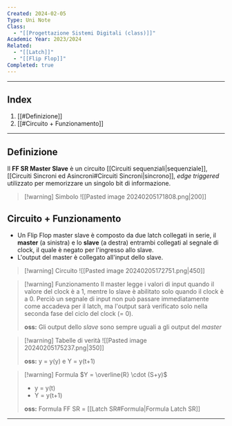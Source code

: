 ```yaml
---
Created: 2024-02-05
Type: Uni Note
Class:
  - "[[Progettazione Sistemi Digitali (class)]]"
Academic Year: 2023/2024
Related:
  - "[[Latch]]"
  - "[[Flip Flop]]"
Completed: true
---
```

---
## Index
1. [[#Definizione]]
2. [[#Circuito + Funzionamento]]

---
## Definizione
Il **FF SR Master Slave** è un circuito [[Circuiti sequenziali|sequenziale]], [[Circuiti Sincroni ed Asincroni#Circuiti Sincroni|sincrono]], *edge triggered* utilizzato per memorizzare un singolo bit di informazione.

>[!warning] Simbolo
> ![[Pasted image 20240205171808.png|200]]

## Circuito + Funzionamento
- Un Flip Flop master slave è composto da due latch collegati in serie, il **master** (a sinistra) e lo **slave** (a destra) entrambi collegati al segnale di clock, il quale è negato per l'ingresso allo slave.
- L'output del master è collegato all'input dello slave. 

>[!warning] Circuito
>![[Pasted image 20240205172751.png|450]]

>[!warning] Funzionamento
>Il master legge i valori di input quando il valore del clock è a 1, mentre lo slave è abilitato solo quando il clock è a 0. Perciò un segnale di input non può passare immediatamente come accadeva per il latch, ma l'output sarà verificato solo nella seconda fase del ciclo del clock (= 0).
>
>**oss:** Gli output dello *slave* sono sempre uguali a gli output del *master*

>[!warning] Tabelle di verità
>![[Pasted image 20240205175237.png|350]]
>
>**oss:** y = y(y) e Y = y(t+1)

>[!warning] Formula
$Y = \overline{R} \cdot (S+y)$
>- y = y(t)
>- Y = y(t+1)
>
>**oss:** Formula FF SR =  [[Latch SR#Formula|Formula Latch SR]]

---
